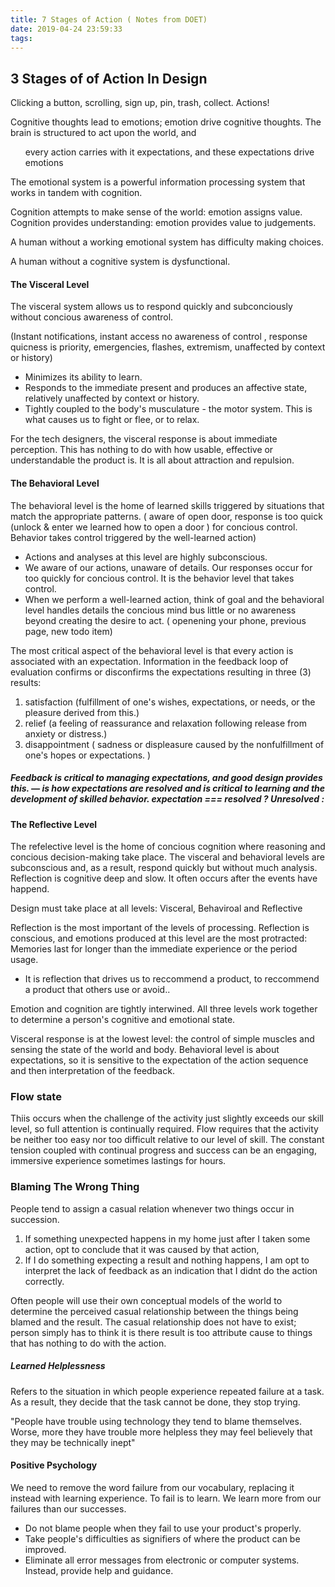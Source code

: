 ```yaml
---
title: 7 Stages of Action ( Notes from DOET)
date: 2019-04-24 23:59:33
tags:
---
```


## 3 Stages of of Action In Design

Clicking a button, scrolling, sign up, pin, trash, collect. Actions!



Cognitive thoughts lead to emotions; emotion drive cognitive thoughts. The brain is structured to act upon the world, and <ul>every action carries with it expectations, and these expectations drive emotions</ul>

The emotional system is a powerful information processing system that works in tandem with cognition. 

Cognition attempts to make sense of the world: emotion assigns value. Cognition provides understanding: emotion provides value to judgements. 



A human without a working emotional system has difficulty making choices.

A human without a cognitive system is dysfunctional.



#### The Visceral Level

The visceral system allows us to respond quickly and subconciously without concious awareness of control.

(Instant notifications, instant access no awareness of control , response quicness is priority, emergencies, flashes, extremism, unaffected by context or history)

- Minimizes its ability to learn.
- Responds to the immediate present and produces an affective state, relatively unaffected by context or history.
- Tightly coupled to the body's musculature - the motor system. This is what causes us to fight or flee, or to relax.

For the tech designers, the visceral response is about immediate perception. This has nothing to do with how usable, effective or understandable the product is. It is all about attraction and repulsion. 



#### The Behavioral Level

The behavioral level is the home of learned skills triggered by situations that match the appropriate patterns. ( aware of open door, response is too quick (unlock & enter we learned how to open a door ) for concious control. Behavior takes control triggered by the well-learned action)



- Actions and analyses at this level are highly subconscious.
- We aware of our actions, unaware of details. Our responses occur for too quickly for concious control. It is the behavior level that takes control.
- When we perform a well-learned action, think of goal and the behavioral level handles details the concious mind bus little or no awareness beyond creating the desire to act. ( openening your phone, previous page, new todo item)

The most critical aspect of the behavioral level is that every action is associated with an expectation. Information in the feedback loop of evaluation confirms or disconfirms the expectations resulting in three (3) results:

1. satisfaction (fulfillment of one's wishes, expectations, or needs, or the pleasure derived from this.)
2. relief (a feeling of reassurance and relaxation following release from anxiety or distress.)
3.  disappointment ( sadness or displeasure caused by the nonfulfillment of one's hopes or expectations. )



##### Feedback is critical to managing expectations, and good design provides this. — is how expectations are resolved and is critical to learning and the development of skilled behavior. expectation ===  resolved ? Unresolved :



#### The Reflective Level

The refelective level is the home of concious cognition where reasoning and concious decision-making take place. The visceral and behavioral levels are subconscious and, as a result, respond quickly but without much analysis. Reflection is cognitive deep and slow. It often occurs after the events have happend.



Design must take place at all levels:  Visceral, Behaviroal and Reflective

Reflection is the most important of the levels of processing. Reflection is conscious, and emotions produced at this level are the most protracted: Memories last for longer than the immediate experience or the period usage.

- It is reflection that drives us to reccommend a product, to reccommend a product that others use or avoid..



Emotion and cognition are tightly interwined. All three levels work together to determine a person's cognitive and emotional state.

Visceral response is at the lowest level: the control of simple muscles and sensing the state of the world and body. Behavioral level is about expectations, so it is sensitive to the expectation of the action sequence and then interpretation of the feedback.



### Flow state 

Thiis occurs when the challenge of the activity just slightly exceeds our skill level, so full attention is continually required. Flow requires that the activity be neither too easy nor too difficult relative to our level of skill. The constant tension coupled with continual progress and success can be an engaging, immersive experience sometimes lastings for hours.

### Blaming The Wrong Thing

People tend to assign a casual relation whenever two things occur in succession.

1. If something unexpected happens in my home just after I taken some action, opt to conclude that it was caused by that action,
2. If I do something expecting a result and nothing happens, I am opt to interpret the lack of feedback as an indication that I didnt do the action correctly.

Often  people will use their own conceptual models of the world to determine the perceived casual relationship between the things being blamed and the result. The casual relationship does not have to exist; person simply has to think it is there result is too attribute cause to things that has nothing to do with the action.



##### Learned Helplessness

Refers to the situation in which people experience repeated failure at a task. As a result, they decide that the task cannot be done, they stop trying.

"People have trouble using technology they tend to blame themselves. Worse, more they have trouble more helpless they may feel believely that they may be technically inept"



#### Positive Psychology

We need to remove the word failure from our vocabulary, replacing it instead with learning experience. To fail is to learn. We learn more from our failures than our successes.



- Do not blame people when they fail to use your product's properly. 
- Take people's difficulties as signifiers of where the product can be improved.
- Eliminate all error  messages from electronic or computer systems. Instead, provide help and guidance.
